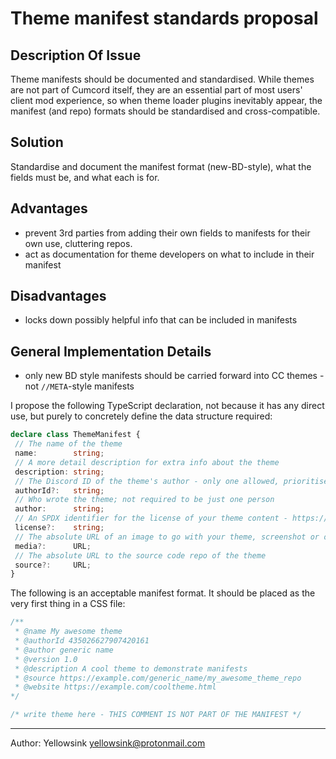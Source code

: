# Theme manifest standards proposal

## Description Of Issue
Theme manifests should be documented and standardised. While themes are not part of Cumcord itself,
they are an essential part of most users' client mod experience,
so when theme loader plugins inevitably appear, the manifest (and repo) formats should be standardised and cross-compatible.

## Solution
Standardise and document the manifest format (new-BD-style), what the fields must be, and what each is for.

## Advantages

 - prevent 3rd parties from adding their own fields to manifests for their own use, cluttering repos.
 - act as documentation for theme developers on what to include in their manifest

## Disadvantages
 - locks down possibly helpful info that can be included in manifests

## General Implementation Details
 - only new BD style manifests should be carried forward into CC themes - not `//META`-style manifests

I propose the following TypeScript declaration, not because it has any direct use,
but purely to concretely define the data structure required:
```ts
declare class ThemeManifest {
 // The name of the theme
 name:        string;
 // A more detail description for extra info about the theme
 description: string;
 // The Discord ID of the theme's author - only one allowed, prioritised over author
 authorId?:   string;
 // Who wrote the theme; not required to be just one person
 author:      string;
 // An SPDX identifier for the license of your theme content - https://spdx.org/licenses/
 license?:    string;
 // The absolute URL of an image to go with your theme, screenshot or otherwise
 media?:      URL;
 // The absolute URL to the source code repo of the theme
 source?:     URL;
}
```

The following is an acceptable manifest format. It should be placed as the very first thing in a CSS file:
```css
/**
 * @name My awesome theme
 * @authorId 435026627907420161
 * @author generic name
 * @version 1.0
 * @description A cool theme to demonstrate manifests
 * @source https://example.com/generic_name/my_awesome_theme_repo
 * @website https://example.com/cooltheme.html
*/

/* write theme here - THIS COMMENT IS NOT PART OF THE MANIFEST */
```

---

Author: Yellowsink <yellowsink@protonmail.com>
